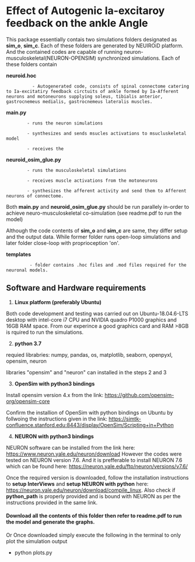 # Effect of Autogenic Ia-excitaroy feedback on the ankle Angle 
This package essentially contais two simulations folders designated as **sim_o**, **sim_c**. Each of these folders are generated by NEUIROiD platform. And the contained codes are capable of running neuron-musculoskeletal(NEURON-OPENSIM) synchronized simulations.
Each of these folders contain 

**neuroid.hoc** 

              - Autogenerated code, consists of spinal connectome catering to Ia-excitatiry feedback circtuits of ankle formed by Ia-Afferent neurons and motoneurons supplying soleus, tibialis anterior, gastrocnemeus medialis, gastrocnemeus lateralis muscles.

**main.py** 
           
            - runs the neuron simulations
            
            - synthesizes and sends msucles activations to msucluskeletal model
            
            - receives the 

**neuroid_osim_glue.py** 

            - runs the musculoskeletal simulations
            
            - receives muscle activations from the motoneurons
            
            - synthesizes the afferent activity and send them to Afferent neurons of connectome.
      
Both **main.py** and **neuroid_osim_glue.py** should be run parallely in-order to achieve neuro-musculoskeletal co-simulation (see readme.pdf to run the model)

Although the code contents of **sim_o** and **sim_c** are same, they differ setup and the output data. While former folder runs open-loop simulations and later folder close-loop with proprioception 'on'. 

**templates** 

             - folder contains .hoc files and .mod files required for the neuronal models. 

## Software and Hardware requirements

1. **Linux platform (preferably Ubuntu)**

Both code development and testing was carried out on Ubuntu-18.04.6-LTS desktop with intel-core i7 CPU and NVIDIA quadro P1000 graphics and 16GB RAM space. From our experince a good graphics card and RAM >8GB is rquired to run the simulations.   

2. **python 3.7**

requied librabries: numpy, pandas, os, matplotlib, seaborn, openpyxl, opensim, neuron

libraries "opensim" and "neuron" can installed in the steps 2 and 3

3. **OpenSim with python3 bindings**

Install opensim version 4.x from the link: 
https://github.com/opensim-org/opensim-core

Confirm the installion of OpenSim with python bindings on Ubuntu by follwoing the instructions given in the link:
https://simtk-confluence.stanford.edu:8443/display/OpenSim/Scripting+in+Python

4. **NEURON with python3 bindings**

NEURON software can be installed from the link here: https://www.neuron.yale.edu/neuron/download
However the codes were tested on NEURON version 7.6. And it is prefferable to install NEURON 7.6 which can be found here: https://neuron.yale.edu/ftp/neuron/versions/v7.6/ 

Once the required version is downloaded, follow the installation instructions to **setup InterViews** and **setup NEURON with python** here: https://neuron.yale.edu/neuron/download/compile_linux. Also check if **python_path** is properly provided and is bound with NEURON as per the instructions provided in the same link. 

#### Download all the contents of this folder then refer to readme.pdf to run the model and generate the graphs. 
Or Once downloaded simply execute the following in the terminal to only plot the simulation output   

  - python plots.py

